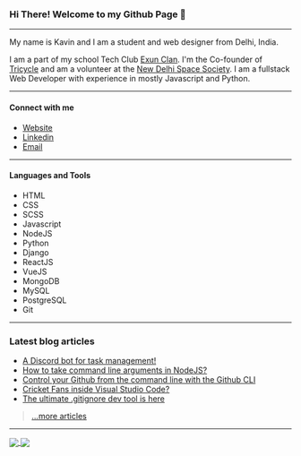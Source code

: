 ### Hi There! Welcome to my Github Page :wave:

---

My name is Kavin and I am a student and web designer from Delhi, India.

I am a part of my school Tech Club [Exun Clan](https://exunclan.com). I'm the Co-founder of [Tricycle](https://tricycle.life) and am a volunteer at the [New Delhi Space Society](https://new-delhi-space-society.github.io). I am a fullstack Web Developer with experience in mostly Javascript and Python.

---
#### Connect with me
- [Website](https://kavin.me)
- [Linkedin](https://linkedin.com/in/kavinvalli)
- [Email](mailto:mail@kavin.me)

---
#### Languages and Tools
- HTML
- CSS
- SCSS
- Javascript
- NodeJS
- Python
- Django
- ReactJS
- VueJS
- MongoDB
- MySQL
- PostgreSQL
- Git
---

### Latest blog articles

<!-- BLOG-POST-LIST:START -->
- [A Discord bot for task management!](https://livecode247.com/a-discord-bot-for-task-management)
- [How to take command line arguments in NodeJS?](https://livecode247.com/how-to-take-command-line-arguments-in-nodejs)
- [Control your Github from the command line with the Github CLI](https://livecode247.com/control-your-github-from-the-command-line-with-the-github-cli)
- [Cricket Fans inside Visual Studio Code?](https://livecode247.com/cricket-fans-inside-visual-studio-code)
- [The ultimate .gitignore dev tool is here](https://livecode247.com/the-ultimate-gitignore-dev-tool-is-here)
<!-- BLOG-POST-LIST:END -->

> [...more articles](https://livecode247.com)

---

<a href="https://github.com/anuraghazra/github-readme-stats">
  <img align="center" src="https://github-readme-stats.vercel.app/api?username=kavin25&show_icons=true&theme=dracula" />
</a>
<a href="https://github.com/anuraghazra/github-readme-stats">
  <img align="center" src="https://github-readme-stats.vercel.app/api/top-langs/?username=kavin25&theme=dracula" />
</a>
